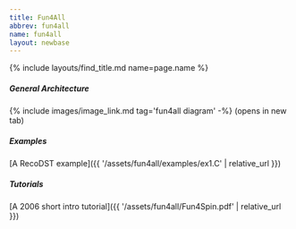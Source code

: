 ```yaml
---
title: Fun4All
abbrev: fun4all
name: fun4all
layout: newbase
---
```

{% include layouts/find_title.md name=page.name %}

##### General Architecture

{% include images/image_link.md tag='fun4all diagram' -%} (opens in new tab)

##### Examples
[A RecoDST example]({{ '/assets/fun4all/examples/ex1.C' | relative_url }})

##### Tutorials
[A 2006 short intro tutorial]({{ '/assets/fun4all/Fun4Spin.pdf' | relative_url }})
